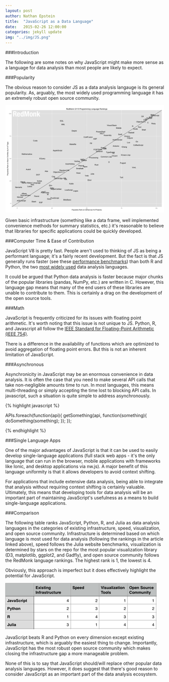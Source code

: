 ```yaml
---
layout: post
author: Nathan Epstein
title:  "JavaScript as a Data Language"
date:   2015-02-26 12:00:00
categories: jekyll update
img: "../img/JS.png"
---
```


###Introduction

The following are some notes on why JavaScript might make more sense as a language for data analysis than most people are likely to expect.

###Popularity

The obvious reason to consider JS as a data analysis langauge is its general popularity. As, arguably, the most widely used programming language it has an extremely robust open source community.

<img src="/../img/langs.png">

Given basic infrastructure (something like a data frame, well implemented convenience methods for summary statistics, etc.) it's reasonable to believe that libraries for specific applications could be quickly developed.

###Computer Time & Ease of Contribution

JavaScript V8 is pretty fast. People aren't used to thinking of JS as being a performant language; it's a fairly recent development. But the fact is that JS generally runs faster (see these <a href="http://julialang.org/benchmarks/">performance benchmarks</a>) than both R and Python, the two <a href="http://www.kdnuggets.com/2013/08/languages-for-analytics-data-mining-data-science.html">most widely used</a> data analysis languages.

It could be argued that Python data analysis is faster because major chunks of the popular libraries (pandas, NumPy, etc.) are written in C. However, this language gap means that many of the end users of these libraries are unable to contribute to them. This is certainly a drag on the development of the open source tools.

###Math

JavaScript is frequently criticized for its issues with floating point arithmetic. It's worth noting that this issue is not unique to JS. Python, R, and Javascript all follow the <a href="http://en.wikipedia.org/wiki/IEEE_floating_point">IEEE Standard for Floating-Point Arithmetic (IEEE 754)</a>.

There is a difference in the availability of functions which are optimized to avoid aggregation of floating point errors. But this is not an inherent limitation of JavaScript.

###Asynchronous

Asynchronicity in JavaScript may be an enormous convenience in data analysis. It is often the case that you need to make several API calls that take non-negligible amounts time to run. In most languages, this means multi-threading or simply accepting the time lost to blocking API calls. In javascript, such a situation is quite simple to address asynchronously.

{% highlight javascript %}

APIs.foreach(function(api){
  getSomething(api, function(something){
    doSomething(something);
  });
});

{% endhighlight %}

###Single Language Apps

One of the major advantages of JavaScript is that it can be used to easily develop single-language applications (full stack web apps - it's the only language that can run in the browser, mobile applications with frameworks like Ionic, and desktop applications via nw.js). A major benefit of this language uniformity is that it allows developers to avoid context shifting.

For applications that include extensive data analysis, being able to integrate that analysis without requiring context shifting is certainly valuable. Ultimately, this means that developing tools for data analysis will be an important part of maintaining JavaScript's usefulness as a means to build single-language applications.

###Comparison

The following table ranks JavaScript, Python, R, and Julia as data analysis languages in the categories of existing infrastructure, speed, visualization, and open source community. Infrastructure is determined based on which language is most used for data analysis (following the rankings in the article linked above), speed follows the Julia website benchmarks, visualization is determined by stars on the repo for the most popular visualization library (D3, matplotlib, ggplot2, and Gadfly), and open source community follows the RedMonk language rankings. The highest rank is 1, the lowest is 4.

Obviously, this approach is imperfect but it does effectively highlight the potential for JavaScript.

<img src="/../img/langtable.png">

JavaScript beats R and Python on every dimension except existing infrastructure, which is arguably the easiest thing to change. Importantly, JavaScript has the most robust open source community which makes closing the infrastructure gap a more manageable problem.

None of this is to say that JavaScript should/will replace other popular data analysis languages. However, it does suggest that there's good reason to consider JavaScript as an important part of the data analysis ecosystem.



